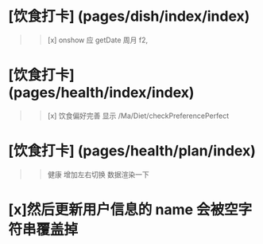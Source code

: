 # [饮食打卡] (pages/dish/index/index)

> > [x] onshow 应 getDate
> > 周月 f2,

# [饮食打卡] (pages/health/index/index)

> > [x] 饮食偏好完善 显示 /Ma/Diet/checkPreferencePerfect

# [饮食打卡] (pages/health/plan/index)

> > 健康 增加左右切换
> > 数据渲染一下

# [x]然后更新用户信息的 name 会被空字符串覆盖掉
